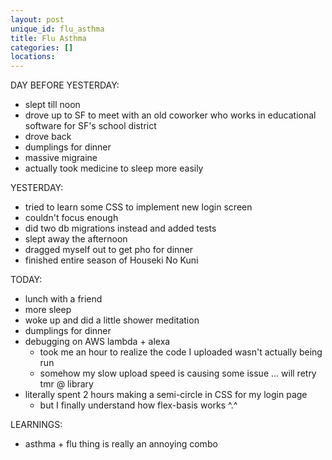 ```yaml
---
layout: post
unique_id: flu_asthma
title: Flu Asthma
categories: []
locations: 
---
```


DAY BEFORE YESTERDAY:
* slept till noon
* drove up to SF to meet with an old coworker who works in educational software for SF's school district
* drove back
* dumplings for dinner
* massive migraine
* actually took medicine to sleep more easily

YESTERDAY:
* tried to learn some CSS to implement new login screen
* couldn't focus enough
* did two db migrations instead and added tests
* slept away the afternoon
* dragged myself out to get pho for dinner
* finished entire season of Houseki No Kuni

TODAY:
* lunch with a friend
* more sleep
* woke up and did a little shower meditation
* dumplings for dinner
* debugging on AWS lambda + alexa
  * took me an hour to realize the code I uploaded wasn't actually being run
  * somehow my slow upload speed is causing some issue ... will retry tmr @ library
* literally spent 2 hours making a semi-circle in CSS for my login page
  * but I finally understand how flex-basis works ^.^

LEARNINGS:
* asthma + flu thing is really an annoying combo
